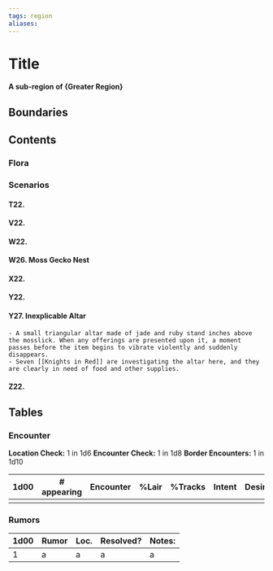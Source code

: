 ```yaml
---
tags: region
aliases:
---
```

# Title
#### A sub-region of {Greater Region}
## Boundaries
## Contents
### Flora
### Scenarios
#### T22.
#### V22.
#### W22.
#### W26. Moss Gecko Nest
#### X22.
#### Y22.
#### Y27. Inexplicable Altar
	- A small triangular altar made of jade and ruby stand inches above the mosslick. When any offerings are presented upon it, a moment passes before the item begins to vibrate violently and suddenly disappears.
	- Seven [[Knights in Red]] are investigating the altar here, and they are clearly in need of food and other supplies.
#### Z22.


## Tables
### Encounter
**Location Check:** 1 in 1d6
**Encounter Check:** 1 in 1d8
**Border Encounters:** 1 in 1d10


| 1d00 | # appearing | Encounter | %Lair | %Tracks | Intent | Desire |
| ---- | ----------- | --------- | ----- | ------- | ------ | ------ |
|      |             |           |       |         |        |        |

### Rumors
| 1d00 | Rumor | Loc. | Resolved? | Notes: |
|------|-------|------|-----------|--------|
| 1    | a     | a    | a         | a      |